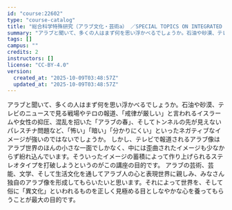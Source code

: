 ```yaml
---
id: "course:22602"
type: "course-catalog"
title: "総合科学特殊研究（アラブ文化・芸術a） ／SPECIAL TOPICS ON INTEGRATED ARTS AND SCIENCES: ARABIC CULTURE AND ARTS (a)"
summary: "アラブと聞いて、多くの人はまず何を思い浮かべるでしょうか。石油や砂漠、テレビのニュースで見る戦場やテロの報道、「戒律が厳しい」と言われるイスラームや女性の抑圧、混乱を招いた「アラブの春」、そしてトンネルの先が見えないパレスチナ問題など、「怖…"
tags: []
campus: ""
credits: 2
instructors: []
license: "CC-BY-4.0"
version:
  created_at: "2025-10-09T03:48:57Z"
  updated_at: "2025-10-09T03:48:57Z"
---
```

アラブと聞いて、多くの人はまず何を思い浮かべるでしょうか。石油や砂漠、テレビのニュースで見る戦場やテロの報道、「戒律が厳しい」と言われるイスラームや女性の抑圧、混乱を招いた「アラブの春」、そしてトンネルの先が見えないパレスチナ問題など、「怖い」「暗い」「分かりにくい」といったネガティブなイメージが強いのではないでしょうか。 しかし、テレビで報道されるアラブ像はアラブ世界のほんの小さな一面でしかなく、中には歪曲されたイメージも少なからず紛れ込んでいます。そういったイメージの蓄積によって作り上げられるステレオタイプを打破しようというのがこの講座の目的です。 アラブの芸術、芸能、文学、そして生活文化を通してアラブ人の心と表現世界に親しみ、みなさん独自のアラブ像を形成してもらいたいと思います。それによって世界を、そして俗に「異文化」といわれるものを正しく見極める目としなやかな心を養ってもらうことが最大の目的です。
